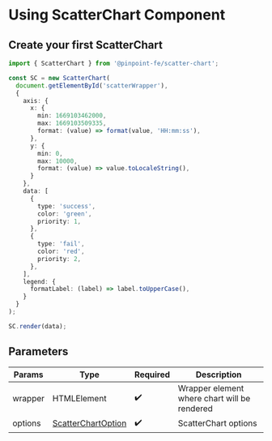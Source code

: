 # Using ScatterChart Component

## Create your first ScatterChart

```typescript title="Create ScatterChart"
import { ScatterChart } from '@pinpoint-fe/scatter-chart';

const SC = new ScatterChart(
  document.getElementById('scatterWrapper'), 
  {
    axis: {
      x: {
        min: 1669103462000,
        max: 1669103509335,
        format: (value) => format(value, 'HH:mm:ss'),
      },
      y: {
        min: 0,
        max: 10000,
        format: (value) => value.toLocaleString(),
      }
    },
    data: [
      {
        type: 'success',
        color: 'green',
        priority: 1,
      },
      {
        type: 'fail',
        color: 'red',
        priority: 2,
      },
    ],
    legend: {
      formatLabel: (label) => label.toUpperCase(),
    }
  }
);

SC.render(data);
```

## Parameters

| Params | Type | Required | Description |
| --- | --- | --- | --- |
| wrapper | HTMLElement | ✔️ | Wrapper element where chart will be rendered |
| options | <a href="/scatterchart/guide/options">ScatterChartOption</a> | ✔️ | ScatterChart options |
